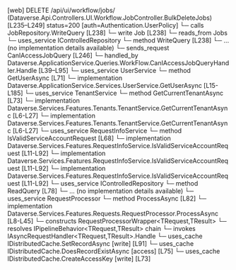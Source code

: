 [web] DELETE /api/ui/workflow/jobs/  (Dataverse.Api.Controllers.UI.Workflow.JobController.BulkDeleteJobs)  [L235–L249] status=200 [auth=Authentication.UserPolicy]
  └─ calls JobRepository.WriteQuery [L238]
  └─ write Job [L238]
    └─ reads_from Jobs
  └─ uses_service IControlledRepository<Job>
    └─ method WriteQuery [L238]
      └─ ... (no implementation details available)
  └─ sends_request CanIAccessJobQuery [L246]
    └─ handled_by Dataverse.ApplicationService.Queries.WorkFlow.CanIAccessJobQueryHandler.Handle [L39–L95]
      └─ uses_service UserService
        └─ method GetUserAsync [L71]
          └─ implementation Dataverse.ApplicationService.Services.UserService.GetUserAsync [L15-L185]
      └─ uses_service TenantService
        └─ method GetCurrentTenantAsync [L73]
          └─ implementation Dataverse.Services.Features.Tenants.TenantService.GetCurrentTenantAsync [L6-L27]
          └─ implementation Dataverse.Services.Features.Tenants.TenantService.GetCurrentTenantAsync [L6-L27]
      └─ uses_service RequestInfoService
        └─ method IsValidServiceAccountRequest [L68]
          └─ implementation Dataverse.Services.Features.RequestInfoService.IsValidServiceAccountRequest [L11-L92]
          └─ implementation Dataverse.Services.Features.RequestInfoService.IsValidServiceAccountRequest [L11-L92]
          └─ implementation Dataverse.Services.Features.RequestInfoService.IsValidServiceAccountRequest [L11-L92]
      └─ uses_service IControlledRepository<Job>
        └─ method ReadQuery [L78]
          └─ ... (no implementation details available)
      └─ uses_service RequestProcessor
        └─ method ProcessAsync [L82]
          └─ implementation Dataverse.Services.Features.Requests.RequestProcessor.ProcessAsync [L8-L45]
            └─ constructs RequestProcessorWrapper<TRequest,TResult>
            └─ resolves IPipelineBehavior<TRequest,TResult> chain
            └─ invokes IAsyncRequestHandler<TRequest,TResult>.Handle
      └─ uses_cache IDistributedCache.SetRecordAsync [write] [L91]
      └─ uses_cache IDistributedCache.DoesRecordExistAsync [access] [L75]
      └─ uses_cache IDistributedCache.CreateAccessKey [write] [L73]

